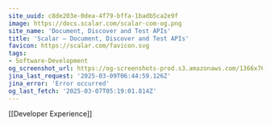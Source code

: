 ```yaml
---
site_uuid: c8de203e-0dea-4f79-bffa-1badb5ca2e9f
image: https://docs.scalar.com/scalar-com-og.png
site_name: 'Document, Discover and Test APIs'
title: 'Scalar — Document, Discover and Test APIs'
favicon: https://scalar.com/favicon.svg
tags:
- Software-Development
og_screenshot_url: https://og-screenshots-prod.s3.amazonaws.com/1366x768/80/false/3ac2e7d864d3c5bb3b2702a1b8a761f237a88357a67f51cf8211b0226c551309.jpeg
jina_last_request: '2025-03-09T06:44:59.126Z'
jina_error: 'Error occurred'
og_last_fetch: '2025-03-07T05:19:01.814Z'
---
```

[[Developer Experience]]
